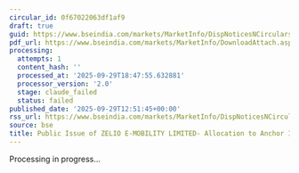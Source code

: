 ```yaml
---
circular_id: 0f67022063df1af9
draft: true
guid: https://www.bseindia.com/markets/MarketInfo/DispNoticesNCirculars.aspx?Noticeid={3B9F04D5-B471-4948-8F0D-5CAA2719B45D}&noticeno=20250929-54&dt=09/29/2025&icount=54&totcount=87&flag=0
pdf_url: https://www.bseindia.com/markets/MarketInfo/DownloadAttach.aspx?id=20250929-54&attachedId=393ce18b-cc25-431c-b20a-1baa58f8ebdc
processing:
  attempts: 1
  content_hash: ''
  processed_at: '2025-09-29T18:47:55.632881'
  processor_version: '2.0'
  stage: claude_failed
  status: failed
published_date: '2025-09-29T12:51:45+00:00'
rss_url: https://www.bseindia.com/markets/MarketInfo/DispNoticesNCirculars.aspx?Noticeid={3B9F04D5-B471-4948-8F0D-5CAA2719B45D}&noticeno=20250929-54&dt=09/29/2025&icount=54&totcount=87&flag=0
source: bse
title: Public Issue of ZELIO E-MOBILITY LIMITED- Allocation to Anchor Investors
---
```


Processing in progress...